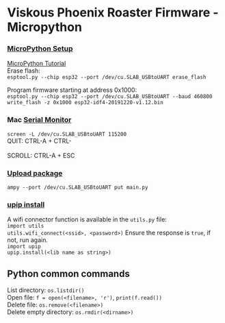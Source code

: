 # Viskous Phoenix Roaster Firmware - Micropython

### [MicroPython Setup](https://micropython.org/download/esp32/)
[MicroPython Tutorial](https://docs.micropython.org/en/latest/esp32/tutorial/intro.html)
<br/>Erase flash:
<br/>`esptool.py --chip esp32 --port /dev/cu.SLAB_USBtoUART erase_flash`

Program firmware starting at address 0x1000:
<br/>`esptool.py --chip esp32 --port /dev/cu.SLAB_USBtoUART --baud 460800 write_flash -z 0x1000 esp32-idf4-20191220-v1.12.bin`

### Mac [Serial Monitor](https://pbxbook.com/other/mac-tty.html)
`screen -L /dev/cu.SLAB_USBtoUART 115200`
<br/>QUIT: CTRL-A + CTRL-\
<br/>SCROLL: CTRL-A + ESC

### [Upload package](https://www.cnx-software.com/2017/10/16/esp32-micropython-tutorials/)
`ampy --port /dev/cu.SLAB_USBtoUART put main.py`

### [upip install](https://lemariva.com/blog/2018/03/tutorial-installing-dependencies-on-micropython)
A wifi connector function is available in the `utils.py` file:
<br/>`import utils`
<br/>`utils.wifi_connect(<ssid>, <password>)`
Ensure the response is `true`, if not, run again.
<br/>`import upip`
<br/>`upip.install(<lib name as string>)`

## Python common commands
List directory: `os.listdir()`
<br/>Open file: `f = open(<filename>, 'r')`, `print(f.read())`
<br/>Delete file: `os.remove(<filename>)`
<br/>Delete empty directory: `os.rmdir(<dirname>)`
